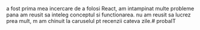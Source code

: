 a fost prima mea incercare de a folosi React, am intampinat multe probleme pana am reusit sa inteleg conceptul si functionarea. nu am reusit sa lucrez prea mult, m am chinuit la caruselul pt recenzii cateva zile.# probaIT